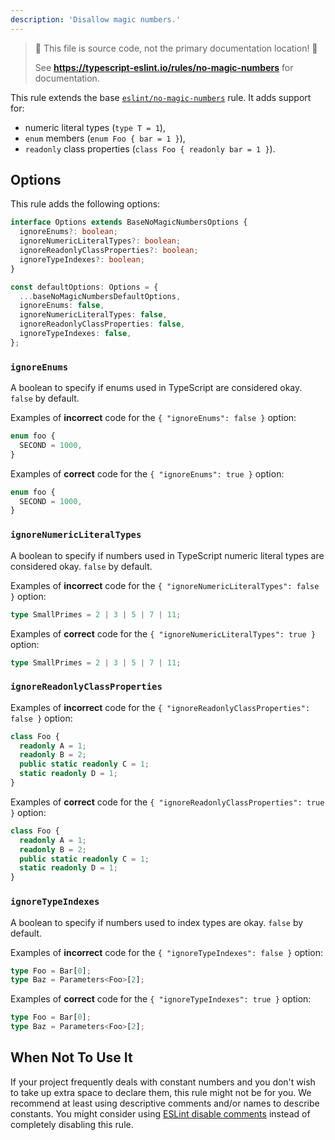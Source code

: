 ```yaml
---
description: 'Disallow magic numbers.'
---
```


> 🛑 This file is source code, not the primary documentation location! 🛑
>
> See **https://typescript-eslint.io/rules/no-magic-numbers** for documentation.

This rule extends the base [`eslint/no-magic-numbers`](https://eslint.org/docs/rules/no-magic-numbers) rule.
It adds support for:

- numeric literal types (`type T = 1`),
- `enum` members (`enum Foo { bar = 1 }`),
- `readonly` class properties (`class Foo { readonly bar = 1 }`).

## Options

This rule adds the following options:

```ts
interface Options extends BaseNoMagicNumbersOptions {
  ignoreEnums?: boolean;
  ignoreNumericLiteralTypes?: boolean;
  ignoreReadonlyClassProperties?: boolean;
  ignoreTypeIndexes?: boolean;
}

const defaultOptions: Options = {
  ...baseNoMagicNumbersDefaultOptions,
  ignoreEnums: false,
  ignoreNumericLiteralTypes: false,
  ignoreReadonlyClassProperties: false,
  ignoreTypeIndexes: false,
};
```

### `ignoreEnums`

A boolean to specify if enums used in TypeScript are considered okay. `false` by default.

Examples of **incorrect** code for the `{ "ignoreEnums": false }` option:

```ts option='{ "ignoreEnums": false }' showPlaygroundButton
enum foo {
  SECOND = 1000,
}
```

Examples of **correct** code for the `{ "ignoreEnums": true }` option:

```ts option='{ "ignoreEnums": true }' showPlaygroundButton
enum foo {
  SECOND = 1000,
}
```

### `ignoreNumericLiteralTypes`

A boolean to specify if numbers used in TypeScript numeric literal types are considered okay. `false` by default.

Examples of **incorrect** code for the `{ "ignoreNumericLiteralTypes": false }` option:

```ts option='{ "ignoreNumericLiteralTypes": false }' showPlaygroundButton
type SmallPrimes = 2 | 3 | 5 | 7 | 11;
```

Examples of **correct** code for the `{ "ignoreNumericLiteralTypes": true }` option:

```ts option='{ "ignoreNumericLiteralTypes": true }' showPlaygroundButton
type SmallPrimes = 2 | 3 | 5 | 7 | 11;
```

### `ignoreReadonlyClassProperties`

Examples of **incorrect** code for the `{ "ignoreReadonlyClassProperties": false }` option:

```ts option='{ "ignoreReadonlyClassProperties": false }' showPlaygroundButton
class Foo {
  readonly A = 1;
  readonly B = 2;
  public static readonly C = 1;
  static readonly D = 1;
}
```

Examples of **correct** code for the `{ "ignoreReadonlyClassProperties": true }` option:

```ts option='{ "ignoreReadonlyClassProperties": true }' showPlaygroundButton
class Foo {
  readonly A = 1;
  readonly B = 2;
  public static readonly C = 1;
  static readonly D = 1;
}
```

### `ignoreTypeIndexes`

A boolean to specify if numbers used to index types are okay. `false` by default.

Examples of **incorrect** code for the `{ "ignoreTypeIndexes": false }` option:

```ts option='{ "ignoreTypeIndexes": false }' showPlaygroundButton
type Foo = Bar[0];
type Baz = Parameters<Foo>[2];
```

Examples of **correct** code for the `{ "ignoreTypeIndexes": true }` option:

```ts option='{ "ignoreTypeIndexes": true }' showPlaygroundButton
type Foo = Bar[0];
type Baz = Parameters<Foo>[2];
```

## When Not To Use It

If your project frequently deals with constant numbers and you don't wish to take up extra space to declare them, this rule might not be for you.
We recommend at least using descriptive comments and/or names to describe constants.
You might consider using [ESLint disable comments](https://eslint.org/docs/latest/use/configure/rules#using-configuration-comments-1) instead of completely disabling this rule.
